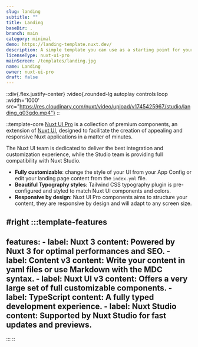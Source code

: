 ```yaml
---
slug: landing
subtitle: ""
title: Landing
baseDir: .
branch: main
category: minimal
demo: https://landing-template.nuxt.dev/
description: A simple template you can use as a starting point for your next idea.
licenseType: nuxt-ui-pro
mainScreen: /templates/landing.jpg
name: Landing
owner: nuxt-ui-pro
draft: false
---
```


::div{.flex.justify-center}
:video{.rounded-lg autoplay controls loop :width='1000' src="https://res.cloudinary.com/nuxt/video/upload/v1745425967/studio/landing_q03gdo.mp4"}
::

::template-core
[Nuxt UI Pro](https://ui.nuxt.com/pro) is a collection of premium components, an extension of [Nuxt UI](https://ui.nuxt.com), designed to facilitate the creation of appealing and responsive Nuxt applications in a matter of minutes.

The Nuxt UI team is dedicated to deliver the best integration and customization experience, while the Studio team is providing full compatibility with Nuxt Studio.

- **Fully customizable**: change the style of your UI from your App Config or edit your landing page content from the `index.yml` file.
- **Beautiful Typography styles**: Tailwind CSS typography plugin is pre-configured and styled to match Nuxt UI components and colors.
- **Responsive by design**: Nuxt UI Pro components aims to structure your content, they are responsive by design and will adapt to any screen size.

#right
  :::template-features
  ---
  features:
    - label: Nuxt 3
      content: Powered by Nuxt 3 for optimal performances and SEO.
    - label: Content v3
      content: Write your content in yaml files or use Markdown with the MDC syntax.
    - label: Nuxt UI v3
      content: Offers a very large set of full customizable components.
    - label: TypeScript
      content: A fully typed development experience.
    - label: Nuxt Studio
      content: Supported by Nuxt Studio for fast updates and previews.
  ---
  :::
::
